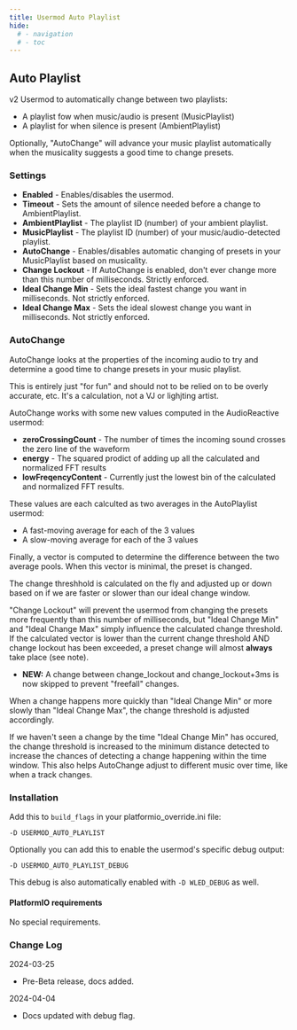 ```yaml
---
title: Usermod Auto Playlist
hide:
  # - navigation
  # - toc
---
```


## Auto Playlist

v2 Usermod to automatically change between two playlists:

* A playlist fow when music/audio is present (MusicPlaylist)
* A playlist for when silence is present (AmbientPlaylist)

Optionally, "AutoChange" will advance your music playlist automatically when the musicality suggests a good time to change presets.

### Settings

* **Enabled** - Enables/disables the usermod.
* **Timeout** - Sets the amount of silence needed before a change to AmbientPlaylist.
* **AmbientPlaylist** - The playlist ID (number) of your ambient playlist.
* **MusicPlaylist** - The playlist ID (number) of your music/audio-detected playlist.
* **AutoChange** - Enables/disables automatic changing of presets in your MusicPlaylist based on musicality.
* **Change Lockout** - If AutoChange is enabled, don't ever change more than this number of milliseconds. Strictly enforced.
* **Ideal Change Min** - Sets the ideal fastest change you want in milliseconds. Not strictly enforced.
* **Ideal Change Max** - Sets the ideal slowest change you want in milliseconds. Not strictly enforced.

### AutoChange

AutoChange looks at the properties of the incoming audio to try and determine a good time to change presets in your music playlist.

This is entirely just "for fun" and should not to be relied on to be overly accurate, etc. It's a calculation, not a VJ or lighjting artist.

AutoChange works with some new values computed in the AudioReactive usermod:

* **zeroCrossingCount** - The number of times the incoming sound crosses the zero line of the waveform
* **energy** - The squared prodict of adding up all the calculated and normalized FFT results
* **lowFreqencyContent** - Currently just the lowest bin of the calculated and normalized FFT results.

These values are each calculted as two averages in the AutoPlaylist usermod:
* A fast-moving average for each of the 3 values
* A slow-moving average for each of the 3 values

Finally, a vector is computed to determine the difference between the two average pools. When this vector is minimal, the preset is changed.

The change threshhold is calculated on the fly and adjusted up or down based on if we are faster or slower than our ideal change window.

"Change Lockout" will prevent the usermod from changing the presets more frequently than this number of milliseconds, 
but "Ideal Change Min" and "Ideal Change Max" simply influence the calculated change threshold. If the calculated vector 
is lower than the current change threshold AND change lockout has been exceeded, a preset change will almost **always** take place (see note).

* **NEW:** A change between change_lockout and change_lockout+3ms is now skipped to prevent "freefall" changes.

When a change happens more quickly than "Ideal Change Min" or more slowly than "Ideal Change Max", the change threshold is 
adjusted accordingly.

If we haven't seen a change by the time "Ideal Change Min" has occured, the change threshold is increased to the minimum distance detected to
increase the chances of detecting a change happening within the time window. This also helps AutoChange adjust to different music over time, 
like when a track changes. 

### Installation

Add this to `build_flags` in your platformio_override.ini file:

  `-D USERMOD_AUTO_PLAYLIST`

Optionally you can add this to enable the usermod's specific debug output:

  `-D USERMOD_AUTO_PLAYLIST_DEBUG`

This debug is also automatically enabled with `-D WLED_DEBUG` as well.

#### PlatformIO requirements

No special requirements.

### Change Log

2024-03-25
* Pre-Beta release, docs added.
  
2024-04-04
* Docs updated with debug flag. 


